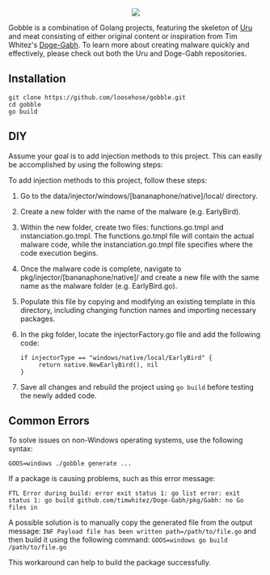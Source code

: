 <p align="center">
  <img src="https://user-images.githubusercontent.com/75705022/212232137-4dd329e8-fab6-4cc9-94d9-a5bd32ca8588.png" />
</p>

Gobble is a combination of Golang projects, featuring the skeleton of [Uru](https://github.com/guervild/uru) and meat consisting of either original content or inspiration from Tim Whitez's [Doge-Gabh](https://github.com/timwhitez/Doge-Gabh). To learn more about creating malware quickly and effectively, please check out both the Uru and Doge-Gabh repositories.

## Installation

```
git clone https://github.com/loosehose/gobble.git
cd gobble
go build
```



## DIY

Assume your goal is to add injection methods to this project. This can easily be accomplished by using the following steps:

To add injection methods to this project, follow these steps:

1. Go to the data/injector/windows/[bananaphone/native]/local/ directory.

2. Create a new folder with the name of the malware (e.g. EarlyBird).

3. Within the new folder, create two files: functions.go.tmpl and instanciation.go.tmpl. The functions.go.tmpl file will contain the actual malware code, while the instanciation.go.tmpl file specifies where the code execution begins.

4. Once the malware code is complete, navigate to pkg/injector/[bananaphone/native]/ and create a new file with the same name as the malware folder (e.g. EarlyBird.go).

5. Populate this file by copying and modifying an existing template in this directory, including changing function names and importing necessary packages.

6. In the pkg folder, locate the injectorFactory.go file and add the following code:

   ```
   if injectorType == "windows/native/local/EarlyBird" {
   		return native.NewEarlyBird(), nil
   }
   ```

7. Save all changes and rebuild the project using `go build` before testing the newly added code.

## Common Errors

To solve issues on non-Windows operating systems, use the following syntax: 

`GOOS=windows ./gobble generate ...` 

If a package is causing problems, such as this error message: 

`FTL Error during build: error exit status 1: go list error: exit status 1: go build github.com/timwhitez/Doge-Gabh/pkg/Gabh: no Go files in` 

A possible solution is to manually copy the generated file from the output message: `INF Payload file has been written path=/path/to/file.go` and then build it using the following command: `GOOS=windows go build /path/to/file.go` 

This workaround can help to build the package successfully.
